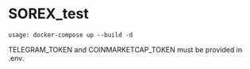 # SOREX_test
```
usage: docker-compose up --build -d
```
TELEGRAM_TOKEN and COINMARKETCAP_TOKEN must be provided in .env.